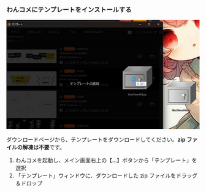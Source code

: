 ### わんコメにテンプレートをインストールする

![テンプレートにZIPを丸ごと入れる](images/2-2.jpg)

ダウンロードページから、テンプレートをダウンロードしてください。**zip ファイルの解凍は不要**です。

1. わんコメを起動し、メイン画面右上の【…】ボタンから「テンプレート」を選択
2. 「テンプレート」ウィンドウに、ダウンロードした zip ファイルをドラッグ＆ドロップ